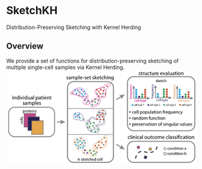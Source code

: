 # SketchKH
Distribution-Preserving Sketching with Kernel Herding 

## Overview
We provide a set of functions for distribution-preserving sketching of multiple single-cell samples via Kernel Herding. 
![This is an image](sketch_overview.png)

